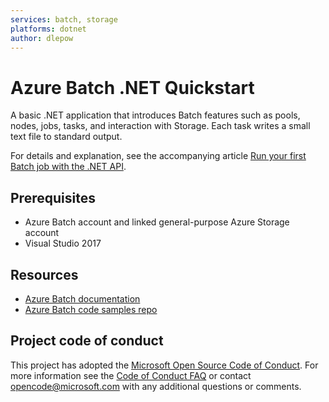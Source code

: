 ```yaml
---
services: batch, storage
platforms: dotnet
author: dlepow
---
```


# Azure Batch .NET Quickstart

A basic .NET application that introduces Batch features such as pools, nodes, jobs, tasks, and interaction with Storage. Each task writes a small text file to standard output.

For details and explanation, see the accompanying article [Run your first Batch job with the .NET API](https://docs.microsoft.com/azure/batch/quick-run-dotnet).

## Prerequisites

- Azure Batch account and linked general-purpose Azure Storage account
- Visual Studio 2017

## Resources

- [Azure Batch documentation](https://docs.microsoft.com/azure/batch/)
- [Azure Batch code samples repo](https://github.com/Azure/azure-batch-samples)

## Project code of conduct

This project has adopted the [Microsoft Open Source Code of Conduct](https://opensource.microsoft.com/codeofconduct/). For more information see the [Code of Conduct FAQ](https://opensource.microsoft.com/codeofconduct/faq/) or contact [opencode@microsoft.com](mailto:opencode@microsoft.com) with any additional questions or comments.
